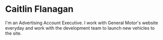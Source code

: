 Caitlin Flanagan
================
I'm an Advertising Account Executive. I work with General Motor's website everyday and work with the development team to launch new vehicles to the site.